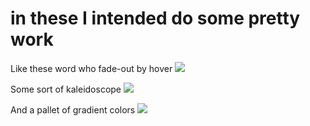 # in these I intended do some pretty work

Like these word who fade-out by hover
<img src="https://github.com/felipe-frade/CSS-and-JS/blob/master/src/img/style-1.png">

Some sort of kaleidoscope
<img src="https://github.com/felipe-frade/CSS-and-JS/blob/master/src/img/style-2.png">

And a pallet of gradient colors
<img src="https://github.com/felipe-frade/CSS-and-JS/blob/master/src/img/style-3.png">
